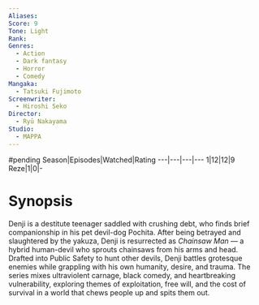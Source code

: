```yaml
---
Aliases:
Score: 9
Tone: Light
Rank:
Genres:
  - Action
  - Dark fantasy
  - Horror
  - Comedy
Mangaka:
  - Tatsuki Fujimoto
Screenwriter:
  - Hiroshi Seko
Director:
  - Ryū Nakayama
Studio:
  - MAPPA
---
```

#pending
Season|Episodes|Watched|Rating
---|---|---|---
1|12|12|9
Reze|1|0|-

# Synopsis
Denji is a destitute teenager saddled with crushing debt, who finds brief companionship in his pet devil-dog Pochita. After being betrayed and slaughtered by the yakuza, Denji is resurrected as _Chainsaw Man_ — a hybrid human-devil who sprouts chainsaws from his arms and head. Drafted into Public Safety to hunt other devils, Denji battles grotesque enemies while grappling with his own humanity, desire, and trauma. The series mixes ultraviolent carnage, black comedy, and heartbreaking vulnerability, exploring themes of exploitation, free will, and the cost of survival in a world that chews people up and spits them out.